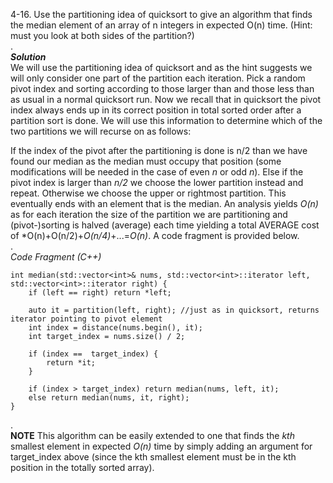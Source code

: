 4-16. Use the partitioning idea of quicksort to give an algorithm that finds the median element of an array of n integers 
in expected O(n) time. (Hint: must you look at both sides of the partition?)  
.  
***Solution***  
We will use the partitioning idea of quicksort and as the hint suggests we will only consider one part of the partition each iteration.
Pick a random pivot index and sorting according to those larger than and those less than as usual in a normal quicksort run. Now we recall
that in quicksort the pivot index always ends up in its correct position in total sorted order after a partition sort is done. We will use 
this information to determine which of the two partitions we will recurse on as follows:  

If the index of the pivot after the partitioning is done
is n/2 than we have found our median as the median must occupy that position (some modifications will be needed in the case of even *n* or odd *n*).
Else if the pivot index is larger than *n/2* we choose the lower partition instead and repeat. Otherwise we choose the upper or rightmost
partition. This eventually ends with an element that is the median. An analysis yields *O(n)* as for each iteration the size of the partition
we are partitioning and (pivot-)sorting is halved (average) each time yielding a total AVERAGE cost of *O(n)+O(n/2)+*O(n/4)*+...=*O(n)*. A code fragment is provided
below.   
.  
*Code Fragment (C++)*  
```
int median(std::vector<int>& nums, std::vector<int>::iterator left, std::vector<int>::iterator right) {
	if (left == right) return *left;

	auto it = partition(left, right); //just as in quicksort, returns iterator pointing to pivot element
	int index = distance(nums.begin(), it);
	int target_index = nums.size() / 2;

	if (index ==  target_index) {
		return *it;
	}

	if (index > target_index) return median(nums, left, it);
	else return median(nums, it, right);
}
```  
.  
**NOTE** This algorithm can be easily extended to one that finds the *kth* smallest element in expected *O(n)* time by simply adding
an argument for target_index above (since the kth smallest element must be in the kth position in the totally sorted array).
